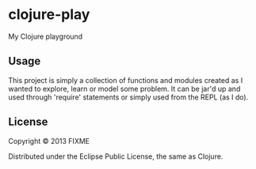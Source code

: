 # clojure-play

My Clojure playground

## Usage

This project is simply a collection of functions and modules created as I wanted to explore, learn or model some problem. It can be jar'd up and used through 'require' statements or simply used from the REPL (as I do).

## License

Copyright © 2013 FIXME

Distributed under the Eclipse Public License, the same as Clojure.
